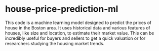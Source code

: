 # house-price-prediction-ml
This code is a machine learning model designed to predict the prices of house in the Boston area. It uses historical data and various features of houses, like size and location, to estimate their market value. This can be incredibly useful for buyers and sellers to get a quick valuation or for researchers studying the housing market trends.
